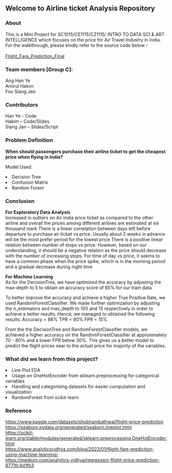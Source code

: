 ## Welcome to Airline ticket Analysis Repository 

### About 
This is a Mini Project for SC1015/CE1115/CZ1115/ INTRO TO DATA SCI & ART INTELLIGENCE which focuses on the price for Air Travel Industry in India. For the walkthrough, please kindly refer to the source code below - <br><br>
[Flight_Fare_Prediction_Final](https://github.com/amirul-hakim/SC1015-MiniProject-Chattopadhyay_Nandish/blob/main/Flight_Fare_Prediction_Final.ipynb)

### Team members [Group C]:
Ang Han Ye<br>
Amirul Hakim<br>
Foo Siang Jen<br>
    
### Contributors
Han Ye - Code <br>
Hakim – Code/Slides <br>
Siang Jan – Slides/Script <br>

### Problem Definition
<b>When should passengers purchase their airline ticket to get the cheapest price when flying in India?</b>

Model Used: 
<li>Decision Tree</li>
<li>Confusion Matrix</li>
<li>Random Forest</li>

### Conclusion
<b>For Exploratory Data Analysis</b>
<br>
Increased in outliers on Air India price ticket as compared to the other airline and overall the prices among different airlines are estimated at six thousand mark
There is a linear correlation between days left before departure to purchase air ticket vs price. Usually about 2 weeks in advance will be the most prefer period for the lowest price
There is a positive linear relation between number of stops vs price. However, based on our understanding, it should be a negative relation as the price should decrease with the number of increasing stops. 
For time of day vs price, it seems to have a common phase when the price spike, which is in the morning period and a gradual decrease during night time

<b>For Machine Learning</b>
<br>
As for the DecisionTree, we have optimized the accuracy by adjusting the max-depth to 5 to obtain an accuracy score of 65% for our train data.

To better improve the accuracy and achieve a higher True Positive Rate, we used RandomForestClassifier. We made further optimization by adjusting the n_estimators and max_depth to 100 and 15 respectively in order to achieve a better results. Hence, we managed to obtained the following results: Accuracy = 86% TPR = 90% FPR = 15%

From the the DecisionTree and RandomForestClassifier models, we achieved a higher accuracy on the RandomForestClassifier at approximately 70 - 80% and a lower FPR below 30%. This gives us a better model to predict the flight prices near to the actual price for majority of the variables.

### What did we learn from this project?
<li>Line Plot EDA</li>
<li>Usage on OneHotEncoder from sklearn.preprocessing for categorical variables</li>
<li>Handling and categorising datasets for easier computation and visualization</li>
<li>RandomForest from scikit-learn</li>

### Reference 
https://www.kaggle.com/datasets/shubhambathwal/flight-price-prediction<br>
https://seaborn.pydata.org/generated/seaborn.lineplot.html<br>
https://scikit-learn.org/stable/modules/generated/sklearn.preprocessing.OneHotEncoder.html<br>
https://www.analyticsvidhya.com/blog/2022/01/flight-fare-prediction-using-machine-learning/<br>
https://medium.com/analytics-vidhya/regression-flight-price-prediction-6771fc4d1fb3<br>
